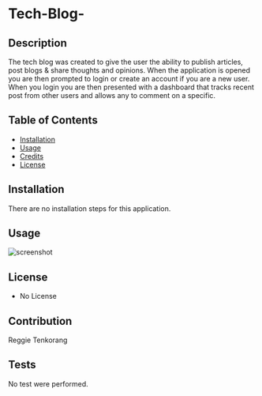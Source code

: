 # Tech-Blog-


## Description 

The tech blog was created to give the user the ability to publish articles, post blogs & share thoughts and opinions. When the application is opened you are then prompted to login or create an account if you are a new user. When you login you are then presented with a dashboard that tracks recent post from other users and allows any to comment on a specific. 

## Table of Contents 


* [Installation](#installation)
* [Usage](#usage)
* [Credits](#credits)
* [License](#license)


## Installation

There are no installation steps for this application.




## Usage 


![screenshot]()



## License

- No License





## Contribution

Reggie Tenkorang




## Tests

No test were performed. 
